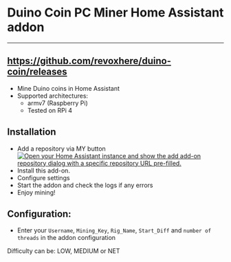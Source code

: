 # Duino Coin PC Miner Home Assistant addon
_____
## https://github.com/revoxhere/duino-coin/releases

- Mine Duino coins in Home Assistant
- Supported architectures:
  - armv7 (Raspberry Pi)
  -	Tested on RPi 4
 
 ## Installation
 - Add a repository via MY button [![Open your Home Assistant instance and show the add add-on repository dialog with a specific repository URL pre-filled.](https://my.home-assistant.io/badges/supervisor_add_addon_repository.svg)](https://my.home-assistant.io/redirect/supervisor_add_addon_repository/?repository_url=https%3A%2F%2Fgithub.com%2FDjLex2021%2Fduino_hassio%2F)
 - Install this add-on.
 - Configure settings
 - Start the addon and check the logs if any errors
 - Enjoy mining!
 
 ## Configuration: 
- Enter your `Username`, `Mining_Key`, `Rig_Name`, `Start_Diff` and `number of threads` in the addon configuration

Difficulty can be: LOW, MEDIUM or NET
